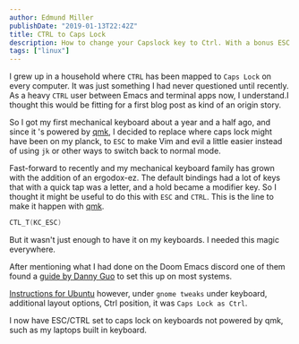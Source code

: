 ```yaml
---
author: Edmund Miller
publishDate: "2019-01-13T22:42Z"
title: CTRL to Caps Lock
description: How to change your Capslock key to Ctrl. With a bonus ESC on tap.
tags: ["linux"]
---
```


I grew up in a household where `CTRL` has been mapped to
`Caps Lock` on every computer. It was just something I had
never questioned until recently. As a heavy `CTRL` user
between Emacs and terminal apps now, I understand.I thought this would
be fitting for a first blog post as kind of an origin story.

So I got my first mechanical keyboard about a year and a half ago, and
since it 's powered by [qmk](https://docs.qmk.fm/#/), I decided to
replace where caps lock might have been on my planck, to
`ESC` to make Vim and evil a little easier instead of using
`jk` or other ways to switch back to normal mode.

Fast-forward to recently and my mechanical keyboard family has grown
with the addition of an ergodox-ez. The default bindings had a lot of
keys that with a quick tap was a letter, and a hold became a modifier
key. So I thought it might be useful to do this with `ESC`
and `CTRL`. This is the line to make it happen with
[qmk](https://docs.qmk.fm/#/).

```c
CTL_T(KC_ESC)
```

But it wasn\'t just enough to have it on my keyboards. I needed this
magic everywhere.

After mentioning what I had done on the Doom Emacs discord one of them
found a [guide by Danny
Guo](https://www.dannyguo.com/blog/remap-caps-lock-to-escape-and-control/)
to set this up on most systems.

[Instructions for
Ubuntu](https://www.dannyguo.com/blog/remap-caps-lock-to-escape-and-control/#xcape)
however, under `gnome tweaks` under keyboard, additional
layout options, Ctrl position, it was `Caps Lock as Ctrl`.

I now have ESC/CTRL set to caps lock on keyboards not powered by qmk,
such as my laptops built in keyboard.
